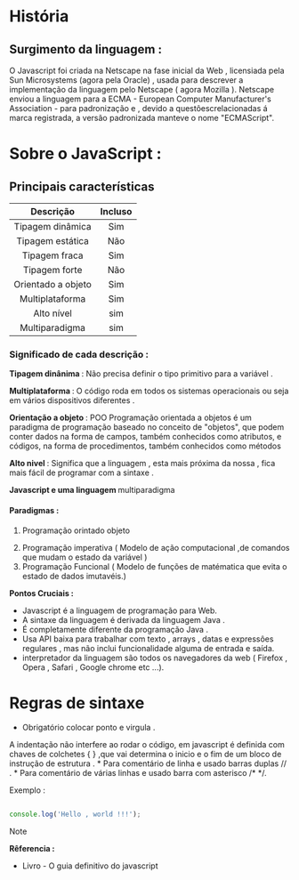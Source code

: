 
# História

## Surgimento da linguagem : 
<p> O Javascript foi criada na Netscape na fase inicial da Web , licensiada pela Sun Microsystems (agora pela Oracle) , usada para descrever a implementação da linguagem pelo Netscape ( agora Mozilla ). Netscape enviou a linguagem para a ECMA - European Computer Manufacturer's Association - para padronização e , devido a questôescrelacionadas á marca registrada, a versão padronizada manteve o nome "ECMAScript". </p>


# Sobre o JavaScript : 

## Principais características 

| Descrição | Incluso | 
|:--:|:--:|
|Tipagem dinâmica | Sim |
|Tipagem estática | Não | 
|Tipagem fraca | Sim |
|Tipagem forte | Não |
|Orientado a objeto | Sim |
|Multiplataforma | Sim |
|Alto nível | sim |
|Multiparadigma | sim |

### Significado de cada descrição : 

<strong> Tipagem dinânima </strong> : Não precisa definir o tipo primitivo para a variável . </p> 
<strong>Multiplataforma </strong> : O código roda em todos os sistemas operacionais ou seja em vários dispositivos diferentes . </p> 
<strong> Orientação a objeto </strong> : POO Programação orientada a objetos é um paradigma de programação baseado no conceito de "objetos", que podem conter dados na forma de campos, também conhecidos como atributos, e códigos, na forma de procedimentos, também conhecidos como métodos </p>
<strong> Alto nivel  </strong> : Significa que a linguagem , esta mais próxima da nossa , fica mais fácil de programar com a sintaxe .

<p><strong>Javascript e uma linguagem </strong> multiparadigma </p>
</p>

#### Paradigmas :

1. Programação orintado objeto </p>
1. Programação imperativa ( Modelo de ação computacional ,de comandos que mudam o estado da variável ) 
1.  Programação Funcional ( Modelo de funções de matématica que evita o estado de dados imutavéis.)

**Pontos Cruciais :**  

 * Javascript é a linguagem de programação para Web. 
  * A sintaxe da linguagem é derivada da linguagem Java . 
 * É completamente diferente da programação Java .
 *  Usa API baixa para trabalhar com texto , arrays , datas e expressôes regulares , mas não inclui funcionalidade alguma de entrada e saída. 
 * interpretador da linguagem são todos os navegadores da web ( Firefox , Opera , Safari , Google chrome etc ...). </p>


# Regras de sintaxe 

* Obrigatório colocar ponto e virgula .
<p>A indentação não interfere ao rodar o código, em javascript é definida com chaves de colchetes { } ,que vai determina o inicio e o fim de um bloco de instrução de estrutura . 
* Para comentário de linha e usado barras duplas  // .
* Para comentário de várias linhas e usado barra com asterisco /* */. 


Exemplo :

```javascript

console.log('Hello , world !!!');

```

> [!NOTE]
> <strong>Rêferencia : </strong> 
> * Livro - O guia definitivo do javascript
